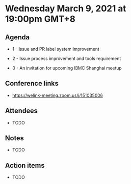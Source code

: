 # Wednesday March 9, 2021 at 19:00pm GMT+8

## Agenda

* 1 - Issue and PR label system improvement

* 2 - Issue process improvement and tools requirement

* 3 - An invitation for upcoming IBMC Shanghai meetup

## Conference links

* https://welink-meeting.zoom.us/j/151035006

## Attendees

* TODO

## Notes

* TODO

## Action items

* TODO
